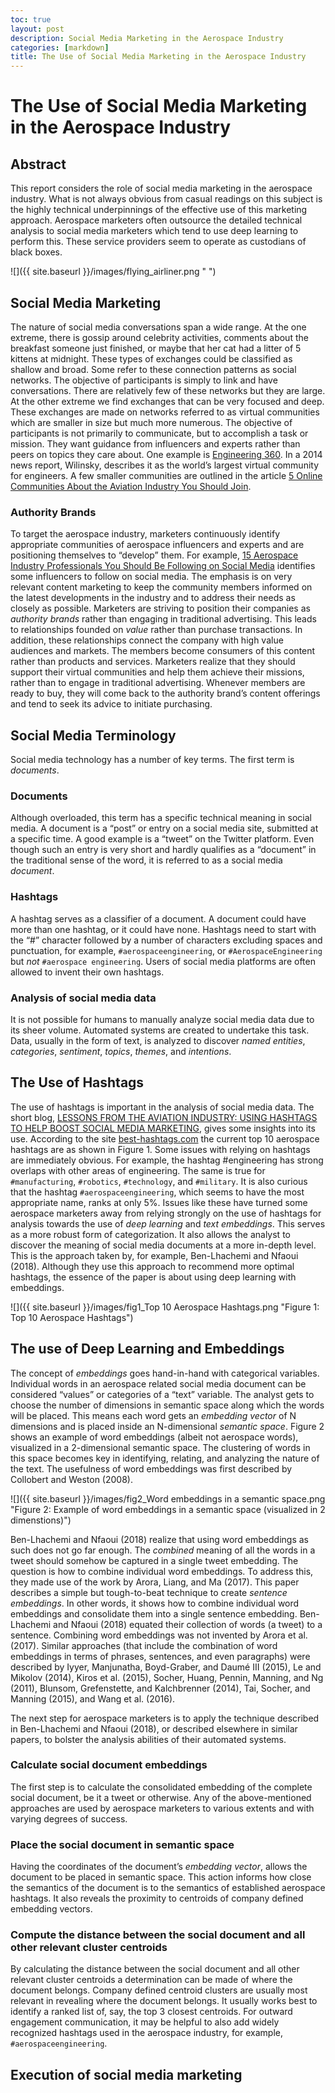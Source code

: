 ```yaml
---
toc: true
layout: post
description: Social Media Marketing in the Aerospace Industry
categories: [markdown]
title: The Use of Social Media Marketing in the Aerospace Industry
---
```

# The Use of Social Media Marketing in the Aerospace Industry

## Abstract
This report considers the role of social media marketing in the aerospace industry. What is not always obvious from casual readings on this subject is the highly technical underpinnings of the effective use of this marketing approach. Aerospace marketers often outsource the detailed technical analysis to social media marketers which tend to use deep learning to perform this. These service providers seem to operate as custodians of black boxes.

![]({{ site.baseurl }}/images/flying_airliner.png " ")

## Social Media Marketing
The nature of social media conversations span a wide range. At the one extreme, there is gossip around celebrity activities, comments about the breakfast someone just finished, or maybe that her cat had a litter of 5 kittens at midnight. These types of exchanges could be classified as shallow and broad. Some refer to these connection patterns as social networks. The objective of participants is simply to link and have conversations. There are relatively few of these networks but they are large. At the other extreme we find exchanges that can be very focused and deep. These exchanges are made on networks referred to as virtual communities which are smaller in size but much more numerous. The objective of participants is not primarily to communicate, but to accomplish a task or mission. They want guidance from influencers and experts rather than peers on topics they care about. One example is [Engineering 360](https://www.globalspec.com/). In a 2014 news report, Wilinsky, describes it as the world’s largest virtual community for engineers. A few smaller communities are outlined in the article [5 Online Communities About the Aviation Industry You Should Join](https://aviationmaintenance.edu/2014/05/21/5-online-communities-aviation-industry-join/).

### Authority Brands
To target the aerospace industry, marketers continuously identify appropriate communities of aerospace influencers and experts and are positioning themselves to “develop” them. For example, [15 Aerospace Industry Professionals You Should Be Following on Social Media](https://www.cuttingdynamics.com/industry-professionals-you-should-follow-on-social-media/) identifies some influencers to follow on social media. The emphasis is on very relevant content marketing to keep the community members informed on the latest developments in the industry and to address their needs as closely as possible. Marketers are striving to position their companies as *authority brands* rather than engaging in traditional advertising. This leads to relationships founded on *value* rather than purchase transactions. In addition, these relationships connect the company with high value audiences and markets. The members become consumers of this content rather than products and services. Marketers realize that they should support their virtual communities and help them achieve their missions, rather than to engage in traditional advertising. Whenever members are ready to buy, they will come back to the authority brand’s content offerings and tend to seek its advice to initiate purchasing. 

## Social Media Terminology
Social media technology has a number of key terms. The first term is *documents*.


### Documents
Although overloaded, this term has a specific technical meaning in social media. A document is a “post” or entry on a social media site, submitted at a specific time. A good example is a “tweet” on the Twitter platform. Even though such an entry is very short and hardly qualifies as a “document” in the traditional sense of the word, it is referred to as a social media *document*.

### Hashtags
A hashtag serves as a classifier of a document. A document could have more than one hashtag, or it could have none. Hashtags need to start with the “#” character followed by a number of characters excluding spaces and punctuation, for example, `#aerospaceengineering`, or `#AerospaceEngineering` but *not* `#aerospace engineering`. Users of social media platforms are often allowed to invent their own hashtags. 

### Analysis of social media data

It is not possible for humans to manually analyze social media data due to its sheer volume. Automated systems are created to undertake this task. Data, usually in the form of text, is analyzed to discover *named entities*, *categories*, *sentiment*, *topics*, *themes*, and *intentions*.

## The Use of Hashtags
The use of hashtags is important in the analysis of social media data. The short blog, [LESSONS FROM THE AVIATION INDUSTRY: USING HASHTAGS TO HELP BOOST SOCIAL MEDIA MARKETING](https://blog.catmedia.com/lessons-from-the-aviation-industry-using-hashtags-to-help-boost-social-media-marketing), gives some insights into its use. According to the site [best-hashtags.com](http://best-hashtags.com/hashtag/aerospace/) the current top 10 aerospace hashtags are as shown in Figure 1. Some issues with relying on hashtags are immediately obvious. For example, the hashtag #engineering has strong overlaps with other areas of engineering. The same is true for `#manufacturing`, `#robotics`, `#technology`, and `#military`. It is also curious that the hashtag `#aerospaceengineering`, which seems to have the most appropriate name, ranks at only 5%. Issues like these have turned some aerospace marketers away from relying strongly on the use of hashtags for analysis towards the use of *deep learning* and *text embeddings*. This serves as a more robust form of categorization. It also allows the analyst to discover the meaning of social media documents at a more in-depth level. This is the approach taken by, for example, Ben-Lhachemi and Nfaoui (2018). Although they use this approach to recommend more optimal hashtags, the essence of the paper is about using deep learning with embeddings.

![]({{ site.baseurl }}/images/fig1_Top 10 Aerospace Hashtags.png "Figure 1: Top 10 Aerospace Hashtags")

## The use of Deep Learning and Embeddings

The concept of *embeddings* goes hand-in-hand with categorical variables. Individual words in an aerospace related social media document can be considered “values” or categories of a “text” variable. The analyst gets to choose the number of dimensions in semantic space along which the words will be placed. This means each word gets an *embedding vector* of N dimensions and is placed inside an N-dimensional *semantic space*. Figure 2 shows an example of word embeddings (albeit not aerospace words), visualized in a 2-dimensional semantic space. The clustering of words in this space becomes key in identifying, relating, and analyzing the nature of the text.  The usefulness of word embeddings was first described by Collobert and Weston (2008). 


![]({{ site.baseurl }}/images/fig2_Word embeddings in a semantic space.png "Figure 2: Example of word embeddings in a semantic space (visualized in 2 dimenstions)")

Ben-Lhachemi and Nfaoui (2018) realize that using word embeddings as such does not go far enough. The *combined* meaning of all the words in a tweet should somehow be captured in a single tweet embedding. The question is how to combine individual word embeddings. To address this, they made use of the work by Arora, Liang, and Ma (2017). This paper describes a simple but tough-to-beat technique to create *sentence embeddings*. In other words, it shows how to combine individual word embeddings and consolidate them into a single sentence embedding. Ben-Lhachemi and Nfaoui (2018) equated their collection of words (a tweet) to a sentence. Combining word embeddings was not invented by Arora et al. (2017). Similar approaches (that include the combination of word embeddings in terms of phrases, sentences, and even paragraphs) were described by Iyyer, Manjunatha, Boyd-Graber, and Daumé III (2015), Le and Mikolov (2014), Kiros et al. (2015), Socher, Huang, Pennin, Manning, and Ng (2011), Blunsom, Grefenstette, and Kalchbrenner (2014), Tai, Socher, and Manning (2015), and Wang et al. (2016).

The next step for aerospace marketers is to apply the technique described in Ben-Lhachemi and Nfaoui (2018), or described elsewhere in similar papers, to bolster the analysis abilities of their automated systems. 

### Calculate social document embeddings

The first step is to calculate the consolidated embedding of the complete social document, be it a tweet or otherwise. Any of the above-mentioned approaches are used by aerospace marketers to various extents and with varying degrees of success. 

### Place the social document in semantic space
Having the coordinates of the document’s *embedding vector*, allows the document to be placed in semantic space. This action informs how close the semantics of the document is to the semantics of established aerospace hashtags. It also reveals the proximity to centroids of company defined embedding vectors. 

### Compute the distance between the social document and all other relevant cluster centroids
By calculating the distance between the social document and all other relevant cluster centroids a determination can be made of where the document belongs. Company defined centroid clusters are usually most relevant in revealing where the document belongs. It usually works best to identify a ranked list of, say, the top 3 closest centroids. For outward engagement communication, it may be helpful to also add widely recognized hashtags used in the aerospace industry, for example, `#aerospaceengineering`. 

## Execution of social media marketing










